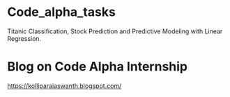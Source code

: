 # Code_alpha_tasks
Titanic Classification, Stock Prediction and Predictive Modeling with Linear Regression.
# Blog on Code Alpha Internship
https://kolliparajaswanth.blogspot.com/
